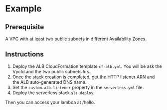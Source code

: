 # Example

## Prerequisite

A VPC with at least two public subnets in different Availability Zones.

## Instructions

1. Deploy the ALB CloudFormation template `cf-alb.yml`. You will be ask the VpcId and the two public subnets Ids.
2. Once the stack creation is completed, get the HTTP listener ARN and the ALB auto-generated DNS name.
3. Set the `custom.alb.listener` property in the `serverless.yml` file.
4. Deploy the serverless stack `sls deploy`.

Then you can access your lambda at <ALB DNS name>/hello.